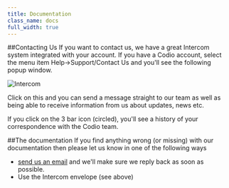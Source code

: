 ```yaml
---
title: Documentation
class_name: docs
full_width: true
---
```


##Contacting Us
If you want to contact us, we have a great Intercom system integrated with your account. If you have a Codio account, select the menu item Help->Support/Contact Us and you'll see the following popup window.

![Intercom](/img/docs/intercom.png)

Click on this and you can send a message straight to our team as well as being able to receive information from us about updates, news etc.

If you click on the 3 bar icon (circled), you'll see a history of your correspondence with the Codio team.

##The documentation
If you find anything wrong (or missing) with our documentation then please let us know in one of the following ways

- [send us an email](mailto:ee8711023afa04b80a6b921ddb3939c1171e0f62@incoming.intercom.io) and we'll make sure we reply back as soon as possible.
- Use the Intercom envelope (see above)


